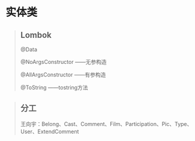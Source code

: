 # 实体类

> <h2>Lombok</h2>
> <p>@Data               </p>
> <p>@NoArgsConstructor  ——无参构造</p>
> <p>@AllArgsConstructor ——有参构造</p>
> <p>@ToString           ——tostring方法</p>

> <h2>分工</h2>
> <p>王向宇：Belong、Cast、Comment、Film、Participation、Pic、Type、User、ExtendComment</p>
